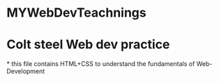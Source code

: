 # MYWebDevTeachnings
<h1>Colt steel Web dev practice</h1>
* this file contains HTML+CSS
  to understand the fundamentals of Web-Development
